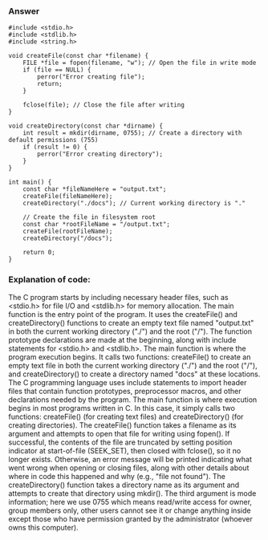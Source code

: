 ### Answer
```
#include <stdio.h>
#include <stdlib.h>
#include <string.h>

void createFile(const char *filename) {
    FILE *file = fopen(filename, "w"); // Open the file in write mode
    if (file == NULL) {
        perror("Error creating file");
        return;
    }

    fclose(file); // Close the file after writing
}

void createDirectory(const char *dirname) {
    int result = mkdir(dirname, 0755); // Create a directory with default permissions (755)
    if (result != 0) {
        perror("Error creating directory");
    }
}

int main() {
    const char *fileNameHere = "output.txt";
    createFile(fileNameHere);
    createDirectory("./docs"); // Current working directory is "."

    // Create the file in filesystem root
    const char *rootFileName = "/output.txt";
    createFile(rootFileName);
    createDirectory("/docs");

    return 0;
}
```
### Explanation of code:
The C program starts by including necessary header files, such as <stdio.h> for file I/O and <stdlib.h> for memory allocation. The main function is the entry point of the program. It uses the createFile() and createDirectory() functions to create an empty text file named "output.txt" in both the current working directory ("./") and the root ("/").
The function prototype declarations are made at the beginning, along with include statements for <stdio.h> and <stdlib.h>. The main function is where the program execution begins. It calls two functions: createFile() to create an empty text file in both the current working directory ("./") and the root ("/"), and createDirectory() to create a directory named "docs" at these locations.
The C programming language uses include statements to import header files that contain function prototypes, preprocessor macros, and other declarations needed by the program. The main function is where execution begins in most programs written in C. In this case, it simply calls two functions: createFile() (for creating text files) and createDirectory() (for creating directories).
The createFile() function takes a filename as its argument and attempts to open that file for writing using fopen(). If successful, the contents of the file are truncated by setting position indicator at start-of-file (SEEK_SET), then closed with fclose(), so it no longer exists. Otherwise, an error message will be printed indicating what went wrong when opening or closing files, along with other details about where in code this happened and why (e.g., "file not found").
The createDirectory() function takes a directory name as its argument and attempts to create that directory using mkdir(). The third argument is mode information; here we use 0755 which means read/write access for owner, group members only, other users cannot see it or change anything inside except those who have permission granted by the administrator (whoever owns this computer).

